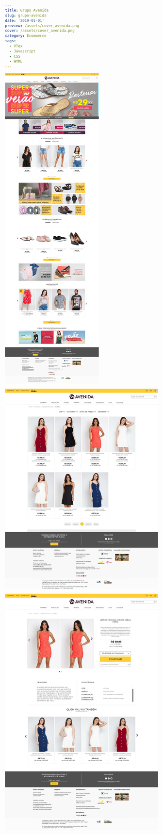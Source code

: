 ```yaml
---
title: Grupo Avenida
slug: grupo-avenida
date: '2019-01-01'
preview: /assets/cover_avenida.png
cover: /assets/cover_avenida.png
category: Ecommerce
tags:
  - VTex
  - Javascript
  - CSS
  - HTML
---
```


![](/assets/grupoavenida_01.jpg)

![](/assets/grupoavenida_02.jpg)

![](/assets/grupoavenida_03.jpg)
